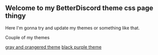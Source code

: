 ## Welcome to my BetterDiscord theme css page thingy

Here I'm gonna try and update my themes or something like that. 


Couple of my themes


[gray and orangered theme](https://raw.githubusercontent.com/StriderG/BetterDiscord-themes/main/G%26OR.css) 
[black purple theme](https://striderg.github.io/bp.css)

